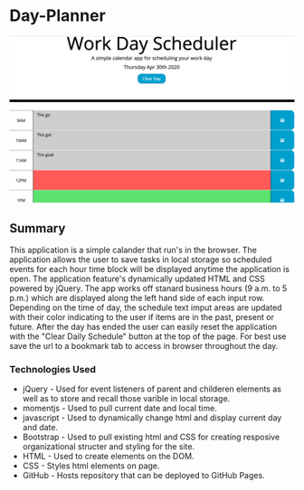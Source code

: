 # Day-Planner

![Day Planner Quick View](Assets/Day-Planner-Img.png)

## Summary 

This application is a simple calander that run's in the browser. The application allows the user to save tasks in local storage so scheduled events for each hour time block will be displayed anytime the application is open. The application feature's dynamically updated HTML and CSS powered by jQuery. The app works off stanard business hours (9 a.m. to 5 p.m.) which are displayed along the left hand side of each input row. Depending on the time of day, the schedule text imput areas are updated with their color indicating to the user if items are in the past, present or future. After the day has ended the user can easily reset the application with the "Clear Daily Schedule" button at the top of the page. For best use save the url to a bookmark tab to access in browser throughout the day. 

### Technologies Used
- jQuery - Used for event listeners of parent and childeren elements as well as to store and recall those varible in local storage.
- momentjs - Used to pull current date and local time.
- javascript - Used to dynamically change html and display current day and date.
- Bootstrap - Used to pull existing html and CSS for creating resposive organizational structer and styling for the site.
- HTML - Used to create elements on the DOM.
- CSS - Styles html elements on page.
- GitHub - Hosts repository that can be deployed to GitHub Pages.

